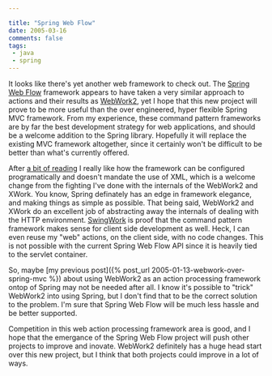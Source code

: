```yaml
---

title: "Spring Web Flow"
date: 2005-03-16
comments: false
tags:
 - java
 - spring
---
```


It looks like there's yet another web framework to check out. The [Spring Web Flow](http://opensource.atlassian.com/confluence/spring/display/WEBFLOW/Home) framework appears to have taken a very similar approach to actions and their results as [WebWork2](http://www.opensymphony.com/webwork), yet I hope that this new project will prove to be more useful than the over engineered, hyper flexible Spring MVC framework. From my experience, these command pattern frameworks are by far the best development strategy for web applications, and should be a welcome addition to the Spring library. Hopefully it will replace the existing MVC framework altogether, since it certainly won't be difficult to be better than what's currently offered.


After [a bit of reading](http://opensource.atlassian.com/confluence/spring/display/WEBFLOW/Practical+Guide) I really like how the framework can be configured programatically and doesn't mandate the use of XML, which is a welcome change from the fighting I've done with the internals of the WebWork2 and XWork. You know, Spring definately has an edge in framework elegance, and making things as simple as possible. That being said, WebWork2 and XWork do an excellent job of abstracting away the internals of dealing with the HTTP environment. [SwingWork](http://swingwork.codecrate.com) is proof that the command pattern framework makes sense for client side development as well. Heck, I can even reuse my "web" actions, on the client side, with no code changes. This is not possible with the current Spring Web Flow API since it is heavily tied to the servlet container.


So, maybe [my previous post]({% post_url 2005-01-13-webwork-over-spring-mvc %}) about using WebWork2 as an action processing framework ontop of Spring may not be needed after all. I know it's possible to "trick" WebWork2 into using Spring, but I don't find that to be the correct solution to the problem. I'm sure that Spring Web Flow will be much less hassle and be better supported.


Competition in this web action processing framework area is good, and I hope that the emergance of the Spring Web Flow project will push other projects to improve and inovate. WebWork2 definitely has a huge head start over this new project, but I think that both projects could improve in a lot of ways.

